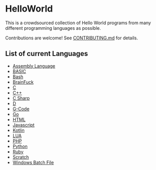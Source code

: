 # HelloWorld

This is a crowdsourced collection of Hello World programs from many different programming languages as possible.

Contributions are welcome! See [CONTRIBUTING.md](CONTRIBUTING.md) for details.

## List of current Languages


- [Assembly Language](HelloWorld.asm)
- [BASIC](HelloWorld.bas)
- [Bash](HelloWorld.sh)
- [BrainFuck](HelloWorld.bf)
- [C](HelloWorld.c)
- [C++](HelloWorld.cpp)
- [C Sharp](HelloWorld.cs)
- [D](HelloWorld.d)
- [G-Code](HelloWorld.gcode)
- [Go](HelloWorld.go)
- [HTML](HelloWorld.html)
- [Javascript](HelloWorld.js)
- [Kotlin](HelloWorld.kt)
- [LUA](HelloWorld.lua)
- [PHP](HelloWorld.php)
- [Python](HelloWorld.py)
- [Ruby](HelloWorld.rb)
- [Scratch](HelloWorld.sb3)
- [Windows Batch File](HelloWorld.bat)
